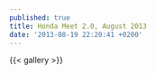 ```yaml
---
published: true
title: Honda Meet 2.0, August 2013
date: '2013-08-19 22:20:41 +0200'
---
```


{{< gallery >}}